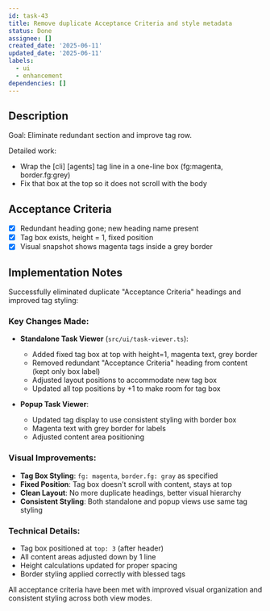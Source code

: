 ```yaml
---
id: task-43
title: Remove duplicate Acceptance Criteria and style metadata
status: Done
assignee: []
created_date: '2025-06-11'
updated_date: '2025-06-11'
labels:
  - ui
  - enhancement
dependencies: []
---
```


## Description

Goal: Eliminate redundant section and improve tag row.

Detailed work:
- Wrap the [cli] [agents] tag line in a one-line box (fg:magenta, border.fg:grey)
- Fix that box at the top so it does not scroll with the body

## Acceptance Criteria

- [x] Redundant heading gone; new heading name present
- [x] Tag box exists, height = 1, fixed position
- [x] Visual snapshot shows magenta tags inside a grey border

## Implementation Notes

Successfully eliminated duplicate "Acceptance Criteria" headings and improved tag styling:

### Key Changes Made:
- **Standalone Task Viewer** (`src/ui/task-viewer.ts`):
  - Added fixed tag box at top with height=1, magenta text, grey border
  - Removed redundant "Acceptance Criteria" heading from content (kept only box label)
  - Adjusted layout positions to accommodate new tag box
  - Updated all top positions by +1 to make room for tag box

- **Popup Task Viewer**:
  - Updated tag display to use consistent styling with border box
  - Magenta text with grey border for labels
  - Adjusted content area positioning

### Visual Improvements:
- **Tag Box Styling**: `fg: magenta`, `border.fg: gray` as specified
- **Fixed Position**: Tag box doesn't scroll with content, stays at top
- **Clean Layout**: No more duplicate headings, better visual hierarchy
- **Consistent Styling**: Both standalone and popup views use same tag styling

### Technical Details:
- Tag box positioned at `top: 3` (after header)
- All content areas adjusted down by 1 line
- Height calculations updated for proper spacing
- Border styling applied correctly with blessed tags

All acceptance criteria have been met with improved visual organization and consistent styling across both view modes.
